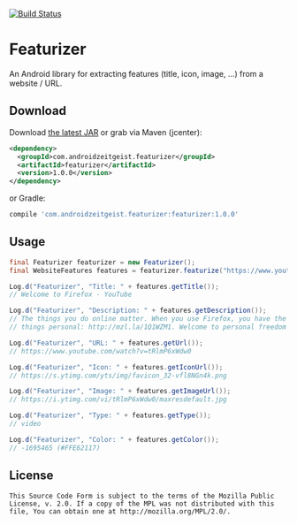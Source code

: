 [![Build Status](https://travis-ci.org/pocmo/Featurizer.svg?branch=master)](https://travis-ci.org/pocmo/Featurizer)

# Featurizer

An Android library for extracting features (title, icon, image, ...) from a website / URL.

Download
--------
Download [the latest JAR][1] or grab via Maven (jcenter):
```xml
<dependency>
  <groupId>com.androidzeitgeist.featurizer</groupId>
  <artifactId>featurizer</artifactId>
  <version>1.0.0</version>
</dependency>
```
or Gradle:
```groovy
compile 'com.androidzeitgeist.featurizer:featurizer:1.0.0'
```

Usage
-----
```java
final Featurizer featurizer = new Featurizer();
final WebsiteFeatures features = featurizer.featurize("https://www.youtube.com/watch?v=tRlmP6xWdw0");

Log.d("Featurizer", "Title: " + features.getTitle());
// Welcome to Firefox - YouTube

Log.d("Featurizer", "Description: " + features.getDescription());
// The things you do online matter. When you use Firefox, you have the power to keep those
// things personal: http://mzl.la/1Q1WZM1. Welcome to personal freedom o...

Log.d("Featurizer", "URL: " + features.getUrl());
// https://www.youtube.com/watch?v=tRlmP6xWdw0

Log.d("Featurizer", "Icon: " + features.getIconUrl());
// https://s.ytimg.com/yts/img/favicon_32-vfl8NGn4k.png

Log.d("Featurizer", "Image: " + features.getImageUrl());
// https://i.ytimg.com/vi/tRlmP6xWdw0/maxresdefault.jpg

Log.d("Featurizer", "Type: " + features.getType());
// video

Log.d("Featurizer", "Color: " + features.getColor());
// -1695465 (#FFE62117)
```

License
-------

    This Source Code Form is subject to the terms of the Mozilla Public
    License, v. 2.0. If a copy of the MPL was not distributed with this
    file, You can obtain one at http://mozilla.org/MPL/2.0/.
    
[1]: https://jcenter.bintray.com/com/androidzeitgeist/featurizer/featurizer/
